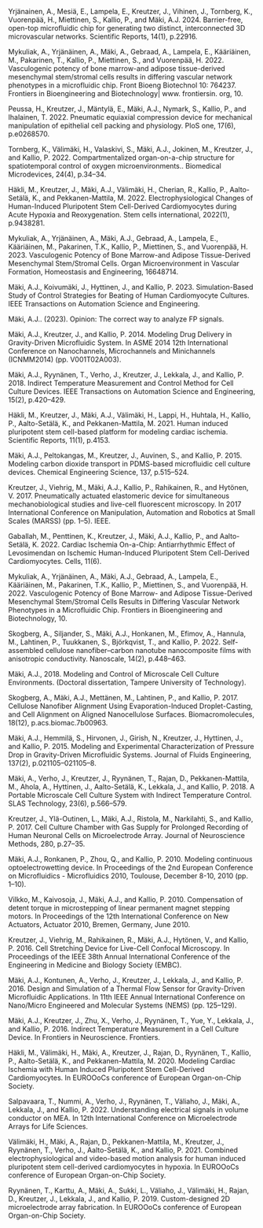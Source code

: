 Yrjänainen, A., Mesiä, E., Lampela, E., Kreutzer, J., Vihinen, J., Tornberg, K., Vuorenpää, H., Miettinen, S., Kallio, P., and Mäki, A.J. 2024. Barrier-free, open-top microfluidic chip for generating two distinct, interconnected 3D microvascular networks. Scientific Reports, 14(1), p.22916.

Mykuliak, A., Yrjänäinen, A., Mäki, A., Gebraad, A., Lampela, E., Kääriäinen, M., Pakarinen, T., Kallio, P., Miettinen, S., and Vuorenpää, H. 2022. Vasculogenic potency of bone marrow-and adipose tissue-derived mesenchymal stem/stromal cells results in differing vascular network phenotypes in a microfluidic chip. Front Bioeng Biotechnol 10: 764237. Frontiers in Bioengineering and Biotechnology| www. frontiersin. org, 10.

Peussa, H., Kreutzer, J., Mäntylä, E., Mäki, A.J., Nymark, S., Kallio, P., and Ihalainen, T. 2022. Pneumatic equiaxial compression device for mechanical manipulation of epithelial cell packing and physiology. PloS one, 17(6), p.e0268570.

Tornberg, K., Välimäki, H., Valaskivi, S., Mäki, A.J., Jokinen, M., Kreutzer, J., and Kallio, P. 2022. Compartmentalized organ-on-a-chip structure for spatiotemporal control of oxygen microenvironments.. Biomedical Microdevices, 24(4), p.34–34.

Häkli, M., Kreutzer, J., Mäki, A.J., Välimäki, H., Cherian, R., Kallio, P., Aalto-Setälä, K., and Pekkanen-Mattila, M. 2022. Electrophysiological Changes of Human-Induced Pluripotent Stem Cell-Derived Cardiomyocytes during Acute Hypoxia and Reoxygenation. Stem cells international, 2022(1), p.9438281.

Mykuliak, A., Yrjänäinen, A., Mäki, A.J., Gebraad, A., Lampela, E., Kääriäinen, M., Pakarinen, T.K., Kallio, P., Miettinen, S., and Vuorenpää, H. 2023. Vasculogenic Potency of Bone Marrow-and Adipose Tissue-Derived Mesenchymal Stem/Stromal Cells. Organ Microenvironment in Vascular Formation, Homeostasis and Engineering, 16648714.

Mäki, A.J., Koivumäki, J., Hyttinen, J., and Kallio, P. 2023. Simulation-Based Study of Control Strategies for Beating of Human Cardiomyocyte Cultures. IEEE Transactions on Automation Science and Engineering.

Mäki, A.J.. (2023). Opinion: The correct way to analyze FP signals.

Mäki, A.J., Kreutzer, J., and Kallio, P. 2014. Modeling Drug Delivery in Gravity-Driven Microfluidic System. In ASME 2014 12th International Conference on Nanochannels, Microchannels and Minichannels (ICNMM2014) (pp. V001T02A003).

Mäki, A.J., Ryynänen, T., Verho, J., Kreutzer, J., Lekkala, J., and Kallio, P. 2018. Indirect Temperature Measurement and Control Method for Cell Culture Devices. IEEE Transactions on Automation Science and Engineering, 15(2), p.420–429.

Häkli, M., Kreutzer, J., Mäki, A.J., Välimäki, H., Lappi, H., Huhtala, H., Kallio, P., Aalto-Setälä, K., and Pekkanen-Mattila, M. 2021. Human induced pluripotent stem cell-based platform for modeling cardiac ischemia. Scientific Reports, 11(1), p.4153.

Mäki, A.J., Peltokangas, M., Kreutzer, J., Auvinen, S., and Kallio, P. 2015. Modeling carbon dioxide transport in PDMS-based microfluidic cell culture devices. Chemical Engineering Science, 137, p.515–524.

Kreutzer, J., Viehrig, M., Mäki, A.J., Kallio, P., Rahikainen, R., and Hytönen, V. 2017. Pneumatically actuated elastomeric device for simultaneous mechanobiological studies and live-cell fluorescent microscopy. In 2017 International Conference on Manipulation, Automation and Robotics at Small Scales (MARSS) (pp. 1–5). IEEE.

Gaballah, M., Penttinen, K., Kreutzer, J., Mäki, A.J., Kallio, P., and Aalto-Setälä, K. 2022. Cardiac Ischemia On-a-Chip: Antiarrhythmic Effect of Levosimendan on Ischemic Human-Induced Pluripotent Stem Cell-Derived Cardiomyocytes. Cells, 11(6).

Mykuliak, A., Yrjänäinen, A., Mäki, A.J., Gebraad, A., Lampela, E., Kääriäinen, M., Pakarinen, T.K., Kallio, P., Miettinen, S., and Vuorenpää, H. 2022. Vasculogenic Potency of Bone Marrow- and Adipose Tissue-Derived Mesenchymal Stem/Stromal Cells Results in Differing Vascular Network Phenotypes in a Microfluidic Chip. Frontiers in Bioengineering and Biotechnology, 10.

Skogberg, A., Siljander, S., Mäki, A.J., Honkanen, M., Efimov, A., Hannula, M., Lahtinen, P., Tuukkanen, S., Björkqvist, T., and Kallio, P. 2022. Self-assembled cellulose nanofiber–carbon nanotube nanocomposite films with anisotropic conductivity. Nanoscale, 14(2), p.448–463.

Mäki, A.J., 2018. Modeling and Control of Microscale Cell Culture Environments. (Doctoral dissertation, Tampere University of Technology).

Skogberg, A., Mäki, A.J., Mettänen, M., Lahtinen, P., and Kallio, P. 2017. Cellulose Nanofiber Alignment Using Evaporation-Induced Droplet-Casting, and Cell Alignment on Aligned Nanocellulose Surfaces. Biomacromolecules, 18(12), p.acs.biomac.7b00963.

Mäki, A.J., Hemmilä, S., Hirvonen, J., Girish, N., Kreutzer, J., Hyttinen, J., and Kallio, P. 2015. Modeling and Experimental Characterization of Pressure Drop in Gravity-Driven Microfluidic Systems. Journal of Fluids Engineering, 137(2), p.021105–021105–8.

Mäki, A., Verho, J., Kreutzer, J., Ryynänen, T., Rajan, D., Pekkanen-Mattila, M., Ahola, A., Hyttinen, J., Aalto-Setälä, K., Lekkala, J., and Kallio, P. 2018. A Portable Microscale Cell Culture System with Indirect Temperature Control. SLAS Technology, 23(6), p.566–579.

Kreutzer, J., Ylä-Outinen, L., Mäki, A.J., Ristola, M., Narkilahti, S., and Kallio, P. 2017. Cell Culture Chamber with Gas Supply for Prolonged Recording of Human Neuronal Cells on Microelectrode Array. Journal of Neuroscience Methods, 280, p.27–35.

Mäki, A.J., Ronkanen, P., Zhou, Q., and Kallio, P. 2010. Modeling continuous optoelectrowetting device. In Proceedings of the 2nd European Conference on Microfluidics - Microfluidics 2010, Toulouse, December 8-10, 2010 (pp. 1–10).

Vilkko, M., Kaivosoja, J., Mäki, A.J., and Kallio, P. 2010. Compensation of detent torque in microstepping of linear permanent magnet stepping motors. In Proceedings of the 12th International Conference on New Actuators, Actuator 2010, Bremen, Germany, June 2010.

Kreutzer, J., Viehrig, M., Rahikainen, R., Mäki, A.J., Hytönen, V., and Kallio, P. 2016. Cell Stretching Device for Live-Cell Confocal Microscopy. In Proceedings of the IEEE 38th Annual International Conference of the Engineering in Medicine and Biology Society (EMBC).

Mäki, A.J., Kontunen, A., Verho, J., Kreutzer, J., Lekkala, J., and Kallio, P. 2016. Design and Simulation of a Thermal Flow Sensor for Gravity-Driven Microfluidic Applications. In 11th IEEE Annual International Conference on Nano/Micro Engineered and Molecular Systems (NEMS) (pp. 125–129).

Mäki, A.J., Kreutzer, J., Zhu, X., Verho, J., Ryynänen, T., Yue, Y., Lekkala, J., and Kallio, P. 2016. Indirect Temperature Measurement in a Cell Culture Device. In Frontiers in Neuroscience. Frontiers.

Häkli, M., Välimäki, H., Mäki, A., Kreutzer, J., Rajan, D., Ryynänen, T., Kallio, P., Aalto-Setälä, K., and Pekkanen-Mattila, M. 2020. Modeling Cardiac Ischemia with Human Induced Pluripotent Stem Cell-Derived Cardiomyocytes. In EUROOoCs conference of European Organ-on-Chip Society.

Salpavaara, T., Nummi, A., Verho, J., Ryynänen, T., Väliaho, J., Mäki, A., Lekkala, J., and Kallio, P. 2022. Understanding electrical signals in volume conductor on MEA. In 12th International Conference on Microelectrode Arrays for Life Sciences.

Välimäki, H., Mäki, A., Rajan, D., Pekkanen-Mattila, M., Kreutzer, J., Ryynänen, T., Verho, J., Aalto-Setälä, K., and Kallio, P. 2021. Combined electrophysiological and video-based motion analysis for human induced pluripotent stem cell-derived cardiomyocytes in hypoxia. In EUROOoCs conference of European Organ-on-Chip Society.

Ryynänen, T., Karttu, A., Mäki, A., Sukki, L., Väliaho, J., Välimäki, H., Rajan, D., Kreutzer, J., Lekkala, J., and Kallio, P. 2019. Custom-designed 2D microelectrode array fabrication. In EUROOoCs conference of European Organ-on-Chip Society.

